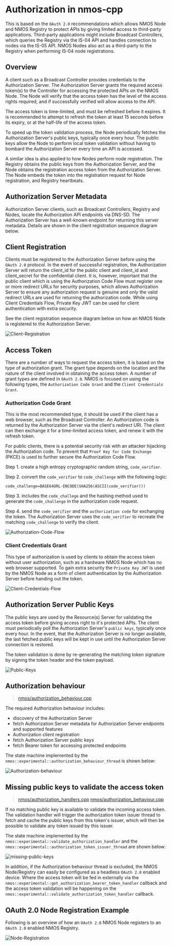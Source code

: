 # Authorization in nmos-cpp

This is based on the ``OAuth 2.0`` recommendations which allows NMOS Node and NMOS Registry to protect APIs by giving limited access to third-party applications. Third-party applications might include Broadcast Controllers, which queries the Registry via the IS-04 API and handles connection to nodes via the IS-05 API. NMOS Nodes also act as a third-party to the Registry when performing IS-04 node registrations.

## Overview

A client such as a Broadcast Controller provides credentials to the Authorization Server. The Authorization Server grants the required access token(s) to the Controller for accessing the protected APIs on the NMOS Node. The Node will verify that the access token has the level of the access rights required, and if successfully verified will allow access to the API.

The access token is time-limited, and must be refreshed before it expires. It is recommended to attempt to refresh the token at least 15 seconds before its expiry, or at the half-life of the access token.

To speed up the token validation process, the Node periodically fetches the Authorization Server's public keys, typically once every hour. The public keys allow the Node to perform local token validation without having to bombard the Authorization Server every time an API is accessed.

A similar idea is also applied to how Nodes perform node registration. The Registry obtains the public keys from the Authorization Server, and the Node obtains the registration access token from the Authorization Server. The Node embeds the token into the registration request for Node registration, and Registry heartbeats.

## Authorization Server Metadata

Authorization Server clients, such as Broadcast Controllers, Registry and Nodes, locate the Authorization API endpoints via DNS-SD. The Authorization Server has a well-known endpoint for returning this server metadata. Details are shown in the client registration sequence diagram below.

## Client Registration

Clients must be registered to the Authorization Server before using the ``OAuth 2.0`` protocol. In the event of successful registration, the Authorization Server will return the client_id for the public client and client_id and client_secret for the confidential client. It is, however, important that the public client which is using the Authorization Code Flow must register one or more redirect URLs for security purposes, which allows Authorization Server to ensure any authorization request is genuine and only the valid redirect URLs are used for returning the authorization code. While using Client Credentials Flow, Private Key JWT can be used for client authentication with extra security.

See the client registration sequence diagram below on how an NMOS Node is registered to the Authorization Server.

![Client-Registration](images/Authorization-Client-Registration.png)

## Access Token

There are a number of ways to request the access token, it is based on the type of authorization grant. The grant type depends on the location and the nature of the client involved in obtaining the access token. A number of grant types are defined in ``OAuth 2.0``.  NMOS is focused on using the following types, the ``Authorization Code Grant`` and the ``Client Credentials Grant``.

### Authorization Code Grant

This is the most recommended type, it should be used if the client has a web browser, such as the Broadcast Controller. An Authorization code is returned by the Authorization Server via the client's redirect URI. The client can then exchange it for a time-limited access token, and renew it with the refresh token.

For public clients, there is a potential security risk with an attacker hijacking the Authorization code. To prevent that ``Proof Key for Code Exchange`` (PKCE) is used to further secure the Authorization Code Flow.

Step 1. create a high entropy cryptographic random string, ``code_verifier``.

Step 2. convert the ``code_verifier`` to ``code_challenge`` with the following logic:

```
code_challenge=BASE64URL-ENCODE(SHA256(ASCII(code_verifier)))
```

Step 3. includes the ``code_challege`` and the hashing method used to generate the ``code_challenge`` in the authorization code request.

Step 4. send the ``code_verifier`` and the ``authorization code`` for exchanging the token. The Authorization Server uses the ``code_verifier`` to recreate the matching ``code_challenge`` to verify the client.

![Authorization-Code-Flow](images/Authorization-Code-Flow.png)

### Client Credentials Grant

This type of authorization is used by clients to obtain the access token without user authorization, such as a hardware NMOS Node which has no web browser supported. To gain extra security the ``Private Key JWT`` is used by the NMOS Node as a form of client authentication by the Authorization Server before handing out the token.

![Client-Credentials-Flow](images/Authorization-Client-Credentials-Flow.png)

## Authorization Server Public Keys

The public keys are used by the Resource(s) Server for validating the access token before giving access right to it's protected APIs. The client must periodically poll the Authorization Server's ``public keys``, typically once every hour. In the event, that the Authorization Server is no longer available, the last fetched public keys will be kept in use until the Authorization Server connection is restored.

The token validation is done by re-generating the matching token signature by signing the token header and the token payload.

![Public-Keys](images/Authorization-Public-Keys.png)

## Authorization behaviour

> [nmos/authorization_behaviour.cpp](../../Development/nmos/authorization_behaviour.cpp)

The required Authorization behaviour includes:

- discovery of the Authorization Server
- fetch Authorization Server metadata for Authorization Server endpoints and supported features
- Authorization client registration
- fetch Authorization Server public keys
- fetch Bearer token for accessing protected endpoints

The state machine implemented by the ```nmos::experimental::authorization_behaviour_thread``` is shown below:

![Authorization-behaviour](images/Authorization-behaviour.png)

## Missing public keys to validate the access token

> [nmos/authorization_handlers.cpp](../../Development/nmos/authorization_handlers.cpp)
> [nmos/authorization_behaviour.cpp](../../Development/nmos/authorization_behaviour.cpp)

If no matching public key is available to validate the incoming access token. The validation handler will trigger the authorization token issuer thread to fetch and cache the public keys from this token's issuer, which will then be possible to validate any token issued by this issuer.

The state machine implemented by the ```nmos::experimental::validate_authorization_handler``` and the ```nmos::experimental::authorization_token_issuer_thread``` are shown below:

![missing-public-keys](images/Authorization-Missing-Public-Keys.png)

In addition, if the Authorization behaviour thread is excluded, the NMOS Node/Registry can easily be configured as a headless ``OAuth 2.0`` enabled device. Where the access token will be fed in externally via the ```nmos::experimental::get_authorization_bearer_token_handler``` callback and the access token validation will be happening on the ```nmos::experimental::validate_authorization_token_handler``` callback.

## OAuth 2.0 Node Registration Example

Following is an overview of how an ``OAuth 2.0`` NMOS Node registers to an ``OAuth 2.0`` enabled NMOS Registry.

![Node-Registration](images/Authorization-Node-Registration.png)
